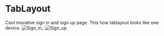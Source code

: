 # TabLayout
Cool inovative sign in and sign up page.
This how tablayout looks like one device.
![Sign_in_](https://user-images.githubusercontent.com/34795451/58112913-12500380-7c12-11e9-9d93-af16e918de79.jpeg)
![Sign_up](https://user-images.githubusercontent.com/34795451/58112927-19771180-7c12-11e9-8592-9f074924d39a.jpeg)

